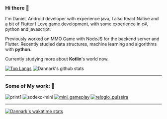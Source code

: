 ### Hi there 👋
I'm Daniel, Android developer with experience java, I also React Native and a bit of Flutter
I Love game development, with some experience in c#, python and javascript.

Previously worked on MMO Game with NodeJS for the backend server and Flutter.
Recently studied data structures, machine learning and algorithms with **python**.

Currently studying more about **Kotlin**'s world now.

[![Top Langs](https://github-readme-stats.vercel.app/api/top-langs/?username=Dannark&layout=compact&hide=html,css,jupyter%20notebook)](https://github.com/Dannark/Dannark)
![Dannark's github stats](https://github-readme-stats.vercel.app/api?username=Dannark&theme=dracula&show_icons=true&hide=prs,issues)

----

### Some of My work: 🔭
![print1](https://user-images.githubusercontent.com/7622553/89722276-15254880-d9be-11ea-93a5-706ac7cac2dd.gif) ![sodexo-mini](https://user-images.githubusercontent.com/7622553/89722532-f1afcd00-d9c0-11ea-8c39-1939cde91e74.png) [![mini_gameplay](https://user-images.githubusercontent.com/7622553/90345689-3c50cb00-dff9-11ea-839f-d86b66506b51.gif)](https://github.com/Dannark/bwo) [![relogio_pulseira](https://user-images.githubusercontent.com/7622553/107125415-a8193f80-6888-11eb-92e1-9b5cb4646fb5.png)](https://github.com/Dannark/iot-watchface-kotlin-and-arduino)

----

[![Dannark's wakatime stats](https://github-readme-stats.vercel.app/api/wakatime?username=Dannark)](https://github.com/Dannark/github-readme-stats)


<!--
**Dannark/Dannark** is a ✨ _special_ ✨ repository because its `README.md` (this file) appears on your GitHub profile.



Here are some ideas to get you started:

- 🔭 I’m currently working on ...
- 🌱 I’m currently learning ...
- 👯 I’m looking to collaborate on ...
- 🤔 I’m looking for help with ...
- 💬 Ask me about ...
- 📫 How to reach me: ...
- 😄 Pronouns: ...
- ⚡ Fun fact: ...
-->
